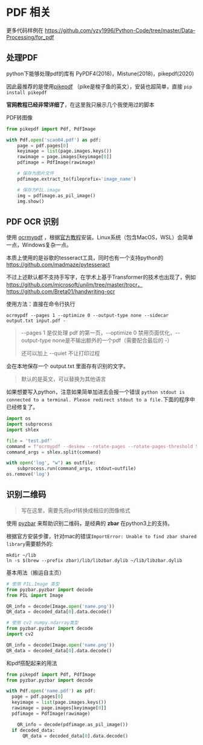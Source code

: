 # PDF 相关

更多代码样例在 https://github.com/yzy1996/Python-Code/tree/master/Data-Processing/for_pdf



## 处理PDF

python下能够处理pdf的库有 PyPDF4(2018)，Mistune(2018)，pikepdf(2020)

因此最推荐的是使用[pikepdf](https://pikepdf.readthedocs.io/en/latest/index.html) （pike是梭子鱼的英文），安装也超简单，直接 `pip install pikepdf`



**官网教程已经非常详细了**，在这里我只展示几个我使用过的脚本



PDF转图像

```python
from pikepdf import Pdf, PdfImage

with Pdf.open('scan04.pdf') as pdf:
    page = pdf.pages[0]
    keyimage = list(page.images.keys())
    rawimage = page.images[keyimage[0]]
    pdfimage = PdfImage(rawimage)

    # 保存为图片文件
    pdfimage.extract_to(fileprefix='image_name')

    # 保存为PIL.image
    img = pdfimage.as_pil_image()
    img.show()
```



## PDF OCR 识别

使用 [ocrmypdf](https://ocrmypdf.readthedocs.io/en/latest/cookbook.html) ，根据[官方教程](https://ocrmypdf.readthedocs.io/en/latest/installation.html)安装。Linux系统（包含MacOS，WSL）会简单一点，Windows复杂一点。

本质上使用的是谷歌的tesseract工具，同时也有一个支持python的 https://github.com/madmaze/pytesseract

不过上述默认都不支持手写字，在学术上基于Transformer的技术也出现了，例如 https://github.com/microsoft/unilm/tree/master/trocr，https://github.com/Breta01/handwriting-ocr

使用方法：直接在命令行执行

```shell
ocrmypdf --pages 1 --optimize 0 --output-type none --sidecar output.txt input.pdf -
```

> --pages 1 是仅处理 pdf 的第一页，--optimize 0 禁用页面优化，--output-type none是不输出额外的一个pdf（需要配合最后的 -）
>
> 还可以加上 --quiet 不让打印过程

会在本地保存一个 output.txt 里面存有识别的文字。

> 默认的是英文，可以替换为其他语言



如果想要写入python，注意如果简单加进去会报一个错误 `python stdout is connected to a terminal. Please redirect stdout to a file.`下面的程序中已经修复了。

```python
import os
import subprocess
import shlex

file = 'test.pdf'
command = f"ocrmypdf --deskew --rotate-pages --rotate-pages-threshold 5 --output-type none --sidecar ocr_output.txt {file} -"
command_args = shlex.split(command)

with open('log', "w") as outfile:
    subprocess.run(command_args, stdout=outfile)
os.remove('log')
```





## 识别二维码

> 写在这里，需要先将pdf转换成相应的图像格式

使用 [pyzbar](https://pypi.org/project/pyzbar/) 来帮助识别二维码，是经典的 **zbar** 在python3上的支持。

根据官方安装步骤，针对mac的错误`ImportError: Unable to find zbar shared library`需要额外的:

```shell
mkdir ~/lib
ln -s $(brew --prefix zbar)/lib/libzbar.dylib ~/lib/libzbar.dylib
```



基本用法（搬运自主页）

```python
# 使用 PIL.Image 类型
from pyzbar.pyzbar import decode
from PIL import Image

QR_info = decode(Image.open('name.png'))
QR_data = decoded_data[0].data.decode()
```

```python
# 使用 cv2 numpy.ndarray类型
from pyzbar.pyzbar import decode
import cv2

QR_info = decode(Image.open('name.png'))
QR_data = decoded_data[0].data.decode()
```



和pdf搭配起来的用法

```python
from pikepdf import Pdf, PdfImage
from pyzbar.pyzbar import decode

with Pdf.open('name.pdf') as pdf:
  page = pdf.pages[0]
  keyimage = list(page.images.keys())
  rawimage = page.images[keyimage[0]]
  pdfimage = PdfImage(rawimage)

	QR_info = decode(pdfimage.as_pil_image())
  if decoded_data:
      QR_data = decoded_data[0].data.decode()
```



